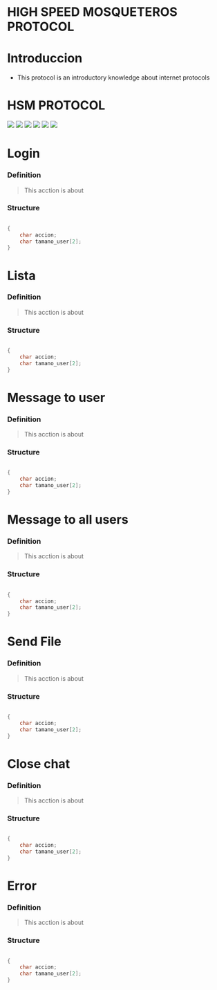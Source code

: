 # HIGH SPEED MOSQUETEROS PROTOCOL
# Introduccion

- This protocol is an introductory knowledge about internet protocols



# HSM PROTOCOL

![](https://img.shields.io/github/stars/pandao/editor.md.svg) ![](https://img.shields.io/github/forks/pandao/editor.md.svg) ![](https://img.shields.io/github/tag/pandao/editor.md.svg) ![](https://img.shields.io/github/release/pandao/editor.md.svg) ![](https://img.shields.io/github/issues/pandao/editor.md.svg) ![](https://img.shields.io/bower/v/editor.md.svg)



# Login
### Definition
>This acction is about

### Structure
```c++

{
	char accion;
	char tamano_user[2];
}
```
# Lista
### Definition
>This acction is about

### Structure
```c++

{
	char accion;
	char tamano_user[2];
}
```
# Message to user
### Definition
>This acction is about

### Structure
```c++

{
	char accion;
	char tamano_user[2];
}
```
# Message to all users
### Definition
>This acction is about

### Structure
```c++

{
	char accion;
	char tamano_user[2];
}
```
# Send File
### Definition
>This acction is about

### Structure
```c++

{
	char accion;
	char tamano_user[2];
}
```
# Close chat
### Definition
>This acction is about

### Structure
```c++

{
	char accion;
	char tamano_user[2];
}
```
# Error
### Definition
>This acction is about

### Structure
```c++

{
	char accion;
	char tamano_user[2];
}
```